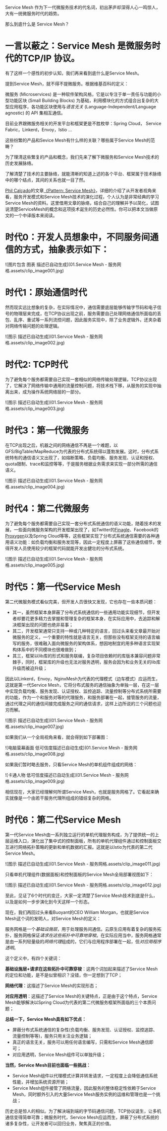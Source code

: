 Service Mesh 作为下一代微服务技术的代名词，初出茅庐却深得人心一鸣惊人，大有一统微服务时代的趋势。

那么到底什么是 Service Mesh？

# 一言以蔽之：Service Mesh 是微服务时代的TCP/IP 协议。

 

有了这样一个感性的初步认知，我们再来看到底什么是Service Mesh。

提到Service Mesh，就不得不提微服务。根据维基百科的定义：

微服务 (Microservices) 是一种软件架构风格，它是以专注于单一责任与功能的小型功能区块 (Small Building Blocks) 为基础，利用模块化的方式组合出复杂的大型应用程序，各功能区块使用与*语言无关* (Language-Independent/Language agnostic) 的 API 集相互通信。

目前业界跟微服务相关的开发平台和框架更是不胜枚举：Spring Cloud， Service Fabric，Linkerd，Envoy，Istio ...

这些纷繁的产品和Sevice Mesh有什么样的关联？哪些属于Service Mesh的范畴？

 

为了理清这些繁复的产品和概念，我们先来了解下微服务和Service Mesh技术的历史发展脉络。

了解清楚了技术的主要脉络，就能清晰的知道上述的各个平台、框架属于技术脉络中的哪个结点，其间的关系也就一目了然。

[Phil Calçado](https://link.zhihu.com/?target=http%3A//philcalcado.com/)的文章[《Pattern: Service Mesh》](https://link.zhihu.com/?target=http%3A//philcalcado.com/2017/08/03/pattern_service_mesh.html)，详细的介绍了从开发者视角来看，服务开发模式和Service Mesh技术的演化过程，个人认为是非常经典的学习Service Mesh的资料。这里借用文章的脉络，结合自己的理解并予以简化，试图说清楚ServiceMesh的概念和这项技术诞生的历史必然性。你可以把本文当做原文的一个中译版本来阅读。

 

# 时代0：开发人员想象中，不同服务间通信的方式，抽象表示如下：

![图片包含 图表  描述已自动生成](01.Service Mesh - 服务网格.assets/clip_image001.jpg)

 

# 时代1：原始通信时代

然而现实远比想象的复杂，在实际情况中，通信需要底层能够传输字节码和电子信号的物理层来完成，在TCP协议出现之前，服务需要自己处理网络通信所面临的丢包、乱序、重试等一系列流控问题，因此服务实现中，除了业务逻辑外，还夹杂着对网络传输问题的处理逻辑。

![图示  描述已自动生成](01.Service Mesh - 服务网格.assets/clip_image002.jpg)

 

# 时代2: TCP时代

为了避免每个服务都需要自己实现一套相似的网络传输处理逻辑，TCP协议出现了，它解决了网络传输中通用的流量控制问题，将技术栈下移，从服务的实现中抽离出来，成为操作系统网络层的一部分。

![图示  描述已自动生成](01.Service Mesh - 服务网格.assets/clip_image003.jpg)

 

# 时代3：第一代微服务

在TCP出现之后，机器之间的网络通信不再是一个难题，以GFS/BigTable/MapReduce为代表的分布式系统得以蓬勃发展。这时，分布式系统特有的通信语义又出现了，如熔断策略、负载均衡、服务发现、认证和授权、quota限制、trace和监控等等，于是服务根据业务需求来实现一部分所需的通信语义。

![图示  描述已自动生成](01.Service Mesh - 服务网格.assets/clip_image004.jpg)

 

# 时代4：第二代微服务

为了避免每个服务都需要自己实现一套分布式系统通信的语义功能，随着技术的发展，一些面向微服务架构的开发框架出现了，如Twitter的[Finagle](https://link.zhihu.com/?target=https%3A//finagle.github.io/)、Facebook的[Proxygen](https://link.zhihu.com/?target=https%3A//code.facebook.com/posts/1503205539947302)以及Spring Cloud等等，这些框架实现了分布式系统通信需要的各种通用语义功能：如负载均衡和服务发现等，因此一定程度上屏蔽了这些通信细节，使得开发人员使用较少的框架代码就能开发出健壮的分布式系统。

![图示  描述已自动生成](01.Service Mesh - 服务网格.assets/clip_image005.jpg)

 

# 时代5：第一代Service Mesh

第二代微服务模式看似完美，但开发人员很快又发现，它也存在一些本质问题：

- 其一，虽然框架本身屏蔽了分布式系统通信的一些通用功能实现细节，但开发者却要花更多精力去掌握和管理复杂的框架本身，在实际应用中，去追踪和解决框架出现的问题也绝非易事；
- 其二，开发框架通常只支持一种或几种特定的语言，回过头来看文章最开始对微服务的定义，一个重要的特性就是语言无关，但那些没有框架支持的语言编写的服务，很难融入面向微服务的架构体系，想因地制宜的用多种语言实现架构体系中的不同模块也很难做到；
- 其三，框架以lib库的形式和服务联编，复杂项目依赖时的库版本兼容问题非常棘手，同时，框架库的升级也无法对服务透明，服务会因为和业务无关的lib库升级而被迫升级；

因此以Linkerd，Envoy，NginxMesh为代表的代理模式（边车模式）应运而生，这就是第一代Service Mesh，它将分布式服务的通信抽象为单独一层，在这一层中实现负载均衡、服务发现、认证授权、监控追踪、流量控制等分布式系统所需要的功能，作为一个和服务对等的代理服务，和服务部署在一起，接管服务的流量，通过代理之间的通信间接完成服务之间的通信请求，这样上边所说的三个问题也迎刃而解。

![图示  描述已自动生成](01.Service Mesh - 服务网格.assets/clip_image007.jpg)

如果我们从一个全局视角来看，就会得到如下部署图：

![电脑萤幕画面  低可信度描述已自动生成](01.Service Mesh - 服务网格.assets/clip_image008.jpg)

如果我们暂时略去服务，只看Service Mesh的单机组件组成的网络：

![卡通人物  低可信度描述已自动生成](01.Service Mesh - 服务网格.assets/clip_image009.jpg)

相信现在，大家已经理解何所谓Service Mesh，也就是服务网格了。它看起来确实就像是一个由若干服务代理所组成的错综复杂的网格。

 

# 时代6：第二代Service Mesh

第一代Service Mesh由一系列独立运行的单机代理服务构成，为了提供统一的上层运维入口，演化出了集中式的控制面板，所有的单机代理组件通过和控制面板交互进行网络拓扑策略的更新和单机数据的汇报。这就是以Istio为代表的第二代Service Mesh。

![图示  描述已自动生成](01.Service Mesh - 服务网格.assets/clip_image011.jpg)

只看单机代理组件(数据面板)和控制面板的Service Mesh全局部署视图如下：

![图示  描述已自动生成](01.Service Mesh - 服务网格.assets/clip_image012.jpg)

 

至此，见证了6个时代的变迁，大家一定清楚了Service Mesh技术到底是什么，以及是如何一步步演化到今天这样一个形态。

 

现在，我们再回过头来看Buoyant的CEO William Morgan，也就是Service Mesh这个词的发明人，对Service Mesh的定义：

服务网格是一个*基础设施层*，用于处理服务间通信。云原生应用有着复杂的服务拓扑，服务网格保证*请求在这些拓扑中可靠地穿梭*。在实际应用当中，服务网格通常是由一系列轻量级的*网络代理*组成的，它们与应用程序部署在一起，但*对应用程序透明*。

这个定义中，有四个关键词：

**基础设施层+请求在这些拓扑中可靠穿梭**：这两个词加起来描述了Service Mesh的定位和功能，是不是似曾相识？没错，你一定想到了TCP；

**网络代理**：这描述了Service Mesh的实现形态；

**对应用透明**：这描述了Service Mesh的关键特点，正是由于这个特点，Service Mesh能够解决以Spring Cloud为代表的第二代微服务框架所面临的三个本质问题；

 

**总结一下，Service Mesh具有如下优点：**

- 屏蔽分布式系统通信的复杂性(负载均衡、服务发现、认证授权、监控追踪、流量控制等等)，服务只用关注业务逻辑；
- 真正的语言无关，服务可以用任何语言编写，只需和Service Mesh通信即可；
- 对应用透明，Service     Mesh组件可以单独升级；

 

**当然，Service Mesh目前也面临一些挑战：**

- Service Mesh组件以代理模式计算并转发请求，一定程度上会降低通信系统性能，并增加系统资源开销；
- Service Mesh组件接管了网络流量，因此服务的整体稳定性依赖于Service Mesh，同时额外引入的大量Service     Mesh服务实例的运维和管理也是一个挑战；

 

历史总是惊人的相似。为了解决端到端的字节码通信问题，TCP协议诞生，让多机通信变得简单可靠；微服务时代，Service Mesh应运而生，屏蔽了分布式系统的诸多复杂性，让开发者可以回归业务，聚焦真正的价值。

 
